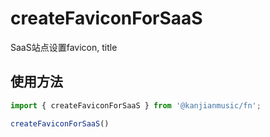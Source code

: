 # createFaviconForSaaS
SaaS站点设置favicon, title

## 使用方法

```ts
import { createFaviconForSaaS } from '@kanjianmusic/fn';

createFaviconForSaaS()
```
